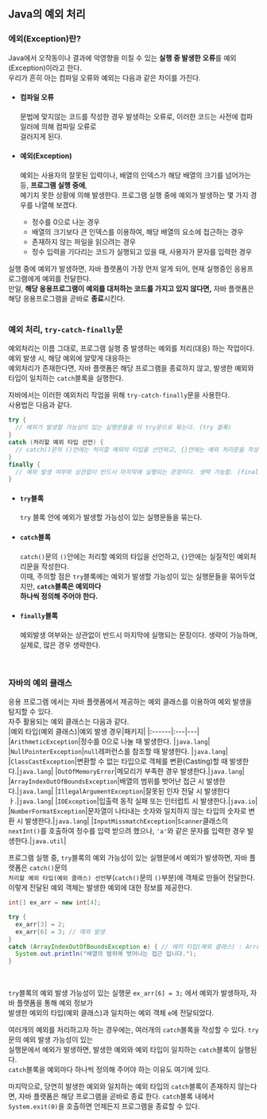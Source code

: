 ## Java의 예외 처리
### 에외(Exception)란?
Java에서 오작동이나 결과에 악영향을 미칠 수 있는 **실행 중 발생한 오류**를 예외(Exception)이라고 한다. <br>
우리가 흔히 아는 컴파일 오류와 예외는 다음과 같은 차이를 가진다.<br>

- #### 컴파일 오류
  문법에 맞지않는 코드를 작성한 경우 발생하는 오류로, 이러한 코드는 사전에 컴파일러에 의해 컴파일 오류로<br>
  걸러지게 된다. 

- #### 예외(Exception)
  예외는 사용자의 잘못된 입력이나, 배열의 인덱스가 해당 배열의 크기를 넘어가는 등, **프로그램 실행 중에**, <br>
  예기치 못한 상황에 의해 발생한다. 
  프로그램 실행 중에 예외가 발생하는 몇 가지 경우를 나열해 보겠다.<br>
  - 정수를 0으로 나눈 경우
  - 배열의 크기보다 큰 인덱스를 이용하여, 해당 배열의 요소에 접근하는 경우
  - 존재하지 않는 파일을 읽으려는 경우
  - 정수 입력을 기다리는 코드가 실행되고 있을 때, 사용자가 문자를 입력한 경우

실행 중에 예외가 발생하면, 자바 플랫폼이 가장 먼저 알게 되어, 현재 실행중인 응용프로그램에게 예외를 전달한다.<br>
만일, **해당 응용프로그램이 예외를 대처하는 코드를 가지고 있지 않다면,** 자바 플랫폼은 해당 응용프로그램을 곧바로 **종료**시킨다.<br>
<br>

### 예외 처리, `try-catch-finally`문
예외처리는 이름 그대로, 프로그램 실행 중 발생하는 예외를 처리(대응) 하는 작업이다. 예외 발생 시, 해당 예외에 알맞게 대응하는<br>
예외처리가 존재한다면, 자바 플랫폼은 해당 프로그램을 종료하지 않고, 발생한 예외와 타입이 일치하는 `catch`블록을 실행한다.<br>

자바에서는 이러한 예외처리 작업을 위해 `try-catch-finally`문을 사용한다.<br>
사용법은 다음과 같다.<br>

```java
try {
  // 예외가 발생할 가능성이 있는 실행문들을 이 try문으로 묶는다. (try 블록)
}
catch (처리할 예외 타입 선언) {
  // catch()문의 ()안에는 처리할 예외의 타입을 선언하고, {}안에는 예외 처리문을 작성한다. (catch 블록)
}
finally {
  // 예외 발생 여부와 상관없이 반드시 마지막에 실행되는 문장이다. 생략 가능함. (finally 블록)
}
```

- ####  `try`블록
  `try` 블록 안에 예외가 발생할 가능성이 있는 실행문들을 묶는다. 

- #### `catch`블록
  `catch()`문의 `()`안에는 처리할 예외의 타입을 선언하고, `{}`안에는 실질적인 예외처리문을 작성한다.<br>
  이때, 주의할 점은 `try`블록에는 예외가 발생할 가능성이 있는 실행문들을 묶어두었지만, **`catch`블록은 예외마다<br>
  하나씩 정의해 주어야 한다.**<br>
  
- #### `finally`블록
  예외발생 여부와는 상관없이 반드시 마지막에 실행되는 문장이다. 생략이 가능하며, 실제로, 많은 경우 생략한다.<br>
<br>

### 자바의 예외 클래스
응용 프로그램 에서는 자바 플랫폼에서 제공하는 예외 클래스를 이용하여 예외 발생을 탐지할 수 있다.<br>
자주 활용되는 예외 클래스는 다음과 같다.<br>
|예외 타입(예외 클래스)|예외 발생 경우|패키지|
|:------|:---|---|
|`ArithmeticException`|정수를 0으로 나눌 때 발생한다. |`java.lang`|
|`NullPointerException`|`null`레퍼런스를 참조할 때 발생한다. |`java.lang`|
|`ClassCastException`|변환할 수 없는 타입으로 객체를 변환(Casting)할 때 발생한다.|`java.lang`|
|`OutOfMemoryError`|메모리가 부족한 경우 발생한다.|`java.lang`|
|`ArrayIndexOutOfBoundsException`|배열의 범위를 벗어난 접근 시 발생한다.|`java.lang`|
|`IllegalArgumentException`|잘못된 인자 전달 시 발생한다ㅏ.|`java.lang`|
|`IOException`|입출력 동작 실패 또는 인터럽트 시 발생한다.|`java.io`|
|`NumberFormatException`|문자열이 나타내는 숫자와 일치하지 않는 타입의 숫자로 변환 시 발생한다.|`java.lang`|
|`InputMissmatchException`|`Scanner`클래스의 `nextInt()`를 호출하여 정수를 입력 받으려 했으나, `'a'`와 같은 문자를 입력한 경우 발생한다.|`java.util`|
<br>

프로그램 실행 중, `try`블록의 예외 가능성이 있는 실행문에서 예외가 발생하면, 자바 플랫폼은 `catch()`문의<br>
`처리할 예외 타입(예외 클래스) 선언`부(`catch()`문의 `()`부분)에 객체로 만들어 전달한다.<br>
이렇게 전달된 예외 객체는 발생한 예외에 대한 정보를 제공한다.<br>

```java
int[] ex_arr = new int[4];

try {
  ex_arr[3] = 2;
  ex_arr[6] = 3; // 예외 발생
}
catch (ArrayIndexOutOfBoundsException e) { // 에러 타입(예외 클래스) : ArrayIndexOutOfBoundsException , 예외 객체 : e 
  System.out.println("배열의 범위에 벗어나는 접근 입니다.");
}
```
<br>

`try`블록의 예외 발생 가능성이 있는 실행문 `ex_arr[6] = 3;` 에서 예외가 발생하자, 자바 플랫폼을 통해 예외 정보가<br>
발생한 예외의 타입(예외 클래스)과 일치하는 예외 객체 `e`에 전달되었다.<br>

여러개의 예외를 처리하고자 하는 경우에는, 여러개의 `catch`블록을 작성할 수 있다. `try`문의 예외 발생 가능성이 있는<br>
실행문에서 예외가 발생하면, 발생한 예외와 예외 타입이 일치하는 `catch`블록이 실행된다.<br>
`catch`블록을 예외마다 하나씩 정의해 주어야 하는 이유도 여기에 있다.<br>

마지막으로, 당연히 발생한 예외와 일치하는 예외 타입의 `catch`블록이 존재하지 않는다면, 자바 플랫폼은 해당 프로그램을 곧바로 종료 한다. 
`catch`블록 내에서 `System.exit(0)`을 호출하면 언제든지 프로그램을 종료할 수 있다.<br>

